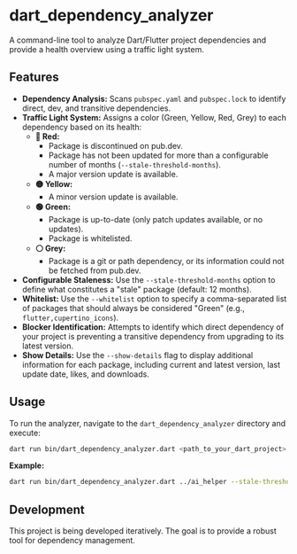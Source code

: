 # dart_dependency_analyzer

A command-line tool to analyze Dart/Flutter project dependencies and provide a health overview using a traffic light system.

## Features

-   **Dependency Analysis:** Scans `pubspec.yaml` and `pubspec.lock` to identify direct, dev, and transitive dependencies.
-   **Traffic Light System:** Assigns a color (Green, Yellow, Red, Grey) to each dependency based on its health:
    *   **🔴 Red:**
        *   Package is discontinued on pub.dev.
        *   Package has not been updated for more than a configurable number of months (`--stale-threshold-months`).
        *   A major version update is available.
    *   **🟡 Yellow:**
        *   A minor version update is available.
    *   **🟢 Green:**
        *   Package is up-to-date (only patch updates available, or no updates).
        *   Package is whitelisted.
    *   **⚪️ Grey:**
        *   Package is a git or path dependency, or its information could not be fetched from pub.dev.
-   **Configurable Staleness:** Use the `--stale-threshold-months` option to define what constitutes a "stale" package (default: 12 months).
-   **Whitelist:** Use the `--whitelist` option to specify a comma-separated list of packages that should always be considered "Green" (e.g., `flutter,cupertino_icons`).
-   **Blocker Identification:** Attempts to identify which direct dependency of your project is preventing a transitive dependency from upgrading to its latest version.
-   **Show Details:** Use the `--show-details` flag to display additional information for each package, including current and latest version, last update date, likes, and downloads.

## Usage

To run the analyzer, navigate to the `dart_dependency_analyzer` directory and execute:

```bash
dart run bin/dart_dependency_analyzer.dart <path_to_your_dart_project> [options]
```

**Example:**

```bash
dart run bin/dart_dependency_analyzer.dart ../ai_helper --stale-threshold-months=6 --whitelist=flutter,cupertino_icons
```

## Development

This project is being developed iteratively. The goal is to provide a robust tool for dependency management.